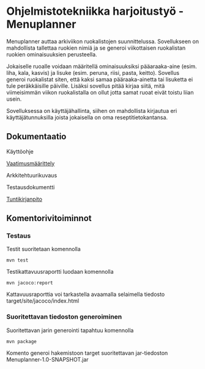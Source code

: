<h1>Ohjelmistotekniikka harjoitustyö - Menuplanner</h1>

Menuplanner auttaa arkiviikon ruokalistojen suunnittelussa. Sovellukseen on mahdollista tallettaa ruokien nimiä ja se generoi viikottaisen ruokalistan ruokien ominaisuuksien perusteella.

Jokaiselle ruoalle voidaan määritellä ominaisuuksiksi pääaraaka-aine (esim. liha, kala, kasvis) ja lisuke (esim. peruna, riisi, pasta, keitto). Sovellus generoi ruokalistat siten, että kaksi samaa pääraaka-ainetta tai lisuketta ei tule peräkkäisille päiville. Lisäksi sovellus pitää kirjaa siitä, mitä viimeisimmän viikon ruokalistalla on ollut jotta samat ruoat eivät toistu liian usein.

Sovelluksessa on käyttäjähallinta, siihen on mahdollista kirjautua eri käyttäjätunnuksilla joista jokaisella on oma reseptitietokantansa.

<h2>Dokumentaatio</h2>

Käyttöohje

[Vaatimusmäärittely](/dokumentaatio/vaatimusmaarittely.md)

Arkkitehtuurikuvaus

Testausdokumentti

[Tuntikirjanpito](/dokumentaatio/tuntikirjanpito.md)

<h2>Komentorivitoiminnot</h2>

<h3>Testaus</h3>

Testit suoritetaan komennolla

``` mvn test ```

Testikattavuusraportti luodaan komennolla

``` mvn jacoco:report ```

Kattavuusraporttia voi tarkastella avaamalla selaimella tiedosto target/site/jacoco/index.html

<h3>Suoritettavan tiedoston generoiminen</h3>

Suoritettavan jarin generointi tapahtuu komennolla

```mvn package```

Komento generoi hakemistoon target suoritettavan jar-tiedoston Menuplanner-1.0-SNAPSHOT.jar

<!---
kommentti
--->
